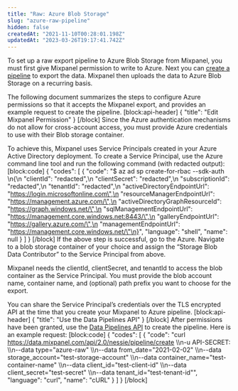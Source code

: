 ```yaml
---
title: "Raw: Azure Blob Storage"
slug: "azure-raw-pipeline"
hidden: false
createdAt: "2021-11-10T00:28:01.198Z"
updatedAt: "2023-03-26T19:17:41.742Z"
---
```

To set up a raw export pipeline to Azure Blob Storage from Mixpanel, you must first give Mixpanel permission to write to Azure. Next you can [create a pipeline](ref:create-warehouse-pipeline) to export the data. Mixpanel then uploads the data to Azure Blob Storage on a recurring basis.

The following document summarizes the steps to configure Azure permissions so that it accepts the Mixpanel export, and provides an example request to create the pipeline.
[block:api-header]
{
  "title": "Edit Mixpanel Permission"
}
[/block]
Since the Azure authentication mechanisms do not allow for cross-account access, you must provide  Azure credentials to use with their Blob storage container. 

To achieve this, Mixpanel uses Service Principals created in your Azure Active Directory deployment. To create a Service Principal,  use the Azure command line tool and run the following command (with redacted output):
[block:code]
{
  "codes": [
    {
      "code": "$ az ad sp create-for-rbac --sdk-auth          \n{\n  \"clientId\": \"redacted\",\n  \"clientSecret\": \"redacted\",\n  \"subscriptionId\": \"redacted\",\n  \"tenantId\": \"redacted\",\n  \"activeDirectoryEndpointUrl\": \"https://login.microsoftonline.com\",\n  \"resourceManagerEndpointUrl\": \"https://management.azure.com/\",\n  \"activeDirectoryGraphResourceId\": \"https://graph.windows.net/\",\n  \"sqlManagementEndpointUrl\": \"https://management.core.windows.net:8443/\",\n  \"galleryEndpointUrl\": \"https://gallery.azure.com/\",\n  \"managementEndpointUrl\": \"https://management.core.windows.net/\"\n}",
      "language": "shell",
      "name": null
    }
  ]
}
[/block]
If the above step is successful, go to the Azure. Navigate to a blob storage container of your choice and assign the “Storage Blob Data Contributor” to the Service Principal from above.

Mixpanel needs the clientId, clientSecret, and tenantId to access the blob container as the Service Principal. You must provide the blob account name, container name, and (optional) path prefix you want to choose for the export.

You can share the Service Principal’s credentials over the TLS encrypted API at the time that you create your Mixpanel to Azure pipeline.
[block:api-header]
{
  "title": "Use the Data Pipelines API"
}
[/block]
After permissions have been granted, use the [Data Pipelines API](ref:create-warehouse-pipeline) to create the pipeline. Here is an example request:
[block:code]
{
  "codes": [
    {
      "code": "curl https://data.mixpanel.com/api/2.0/nessie/pipeline/create \\\n-u API-SECRET: \\\n--data type=\"azure-raw\" \\\n--data from_date=\"2021-02-02\" \\\n--data storage_account=\"test-storage-account\" \\\n--data container_name=\"test-container-name\" \\\n--data client_id=\"test-client-id\" \\\n--data client_secret=\"test-secret\" \\\n--data tenant_id=\"test-tenant-id\"",
      "language": "curl",
      "name": "cURL"
    }
  ]
}
[/block]